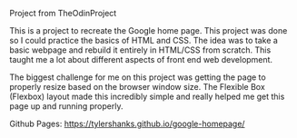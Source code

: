 Project from TheOdinProject

This is a project to recreate the Google home page. This project was done so I could practice the basics of HTML and CSS. The idea was to take a basic webpage and rebuild it entirely in HTML/CSS from scratch. This taught me a lot about different aspects of front end web development.

The biggest challenge for me on this project was getting the page to properly resize based on the browser window size. The Flexible Box (Flexbox) layout made this incredibly simple and really helped me get this page up and running properly.

Github Pages: https://tylershanks.github.io/google-homepage/
